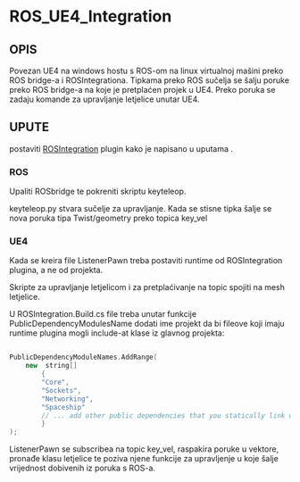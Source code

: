 # ROS_UE4_Integration

## OPIS

Povezan UE4 na windows hostu s ROS-om na linux virtualnoj mašini preko ROS bridge-a i ROSIntegrationa. 
Tipkama preko ROS sučelja se šalju poruke preko ROS bridge-a na koje je pretplaćen projek u UE4. Preko poruka se zadaju komande za upravljanje letjelice unutar UE4.

## UPUTE
postaviti [ROSIntegration](https://github.com/code-iai/ROSIntegration) plugin kako je napisano u uputama .

### ROS

Upaliti ROSbridge te pokreniti skriptu keyteleop.

keyteleop.py stvara sučelje za upravljanje. Kada se stisne tipka šalje se nova poruka tipa  Twist/geometry preko topica key_vel 

### UE4

Kada se kreira file ListenerPawn treba postaviti runtime od ROSIntegration plugina, a ne od projekta.

Skripte za upravljanje letjelicom i za pretplaćivanje na topic spojiti na mesh letjelice.

U ROSIntegration.Build.cs file treba unutar funkcije PublicDependencyModulesName dodati ime projekt da bi fileove koji imaju runtime plugina mogli include-at klase iz glavnog projekta:
```c++

PublicDependencyModuleNames.AddRange(
	new  string[]
		{
		"Core",
		"Sockets",
		"Networking",
		"Spaceship"
		// ... add other public dependencies that you statically link with here ...
		}
);
```
ListenerPawn se subscribea na topic key_vel, raspakira poruke u vektore, pronađe klasu letjelice te poziva njene funkcije za upravljenje u koje šalje vrijednost dobivenih iz poruka s ROS-a.
